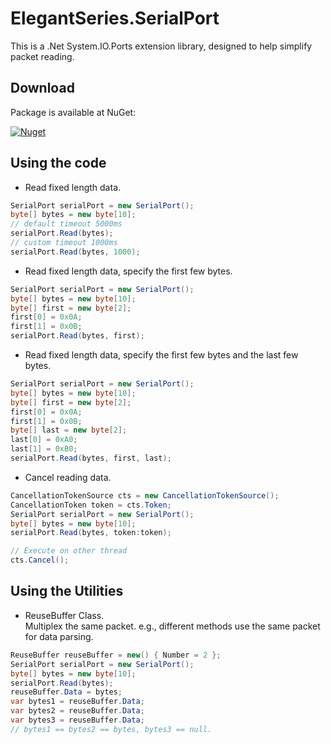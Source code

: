 # ElegantSeries.SerialPort
This is a .Net System.IO.Ports extension library, designed to help simplify packet reading.
## Download
Package is  available at NuGet:

[![Nuget](https://img.shields.io/nuget/v/ElegantSeries.SerialPort)](https://www.nuget.org/packages/ElegantSeries.SerialPort/)
## Using the code
- Read fixed length data.
```csharp
SerialPort serialPort = new SerialPort();
byte[] bytes = new byte[10];
// default timeout 5000ms
serialPort.Read(bytes);
// custom timeout 1000ms
serialPort.Read(bytes, 1000);
```
- Read fixed length data, specify the first few bytes.
```csharp
SerialPort serialPort = new SerialPort();
byte[] bytes = new byte[10];
byte[] first = new byte[2];
first[0] = 0x0A;
first[1] = 0x0B;
serialPort.Read(bytes, first);
```
- Read fixed length data, specify the first few bytes and the last few bytes.
```csharp
SerialPort serialPort = new SerialPort();
byte[] bytes = new byte[10];
byte[] first = new byte[2];
first[0] = 0x0A;
first[1] = 0x0B;
byte[] last = new byte[2];
last[0] = 0xA0;
last[1] = 0xB0;
serialPort.Read(bytes, first, last);
```
- Cancel reading data.
```csharp
CancellationTokenSource cts = new CancellationTokenSource();
CancellationToken token = cts.Token;
SerialPort serialPort = new SerialPort();
byte[] bytes = new byte[10];
serialPort.Read(bytes, token:token);

// Execute on other thread
cts.Cancel();
```
## Using the Utilities
- ReuseBuffer Class.\
Multiplex the same packet. e.g., different methods use the same packet for data parsing.
```csharp
ReuseBuffer reuseBuffer = new() { Number = 2 };
SerialPort serialPort = new SerialPort();
byte[] bytes = new byte[10];
serialPort.Read(bytes);
reuseBuffer.Data = bytes;
var bytes1 = reuseBuffer.Data;
var bytes2 = reuseBuffer.Data;
var bytes3 = reuseBuffer.Data;
// bytes1 == bytes2 == bytes, bytes3 == null.
```